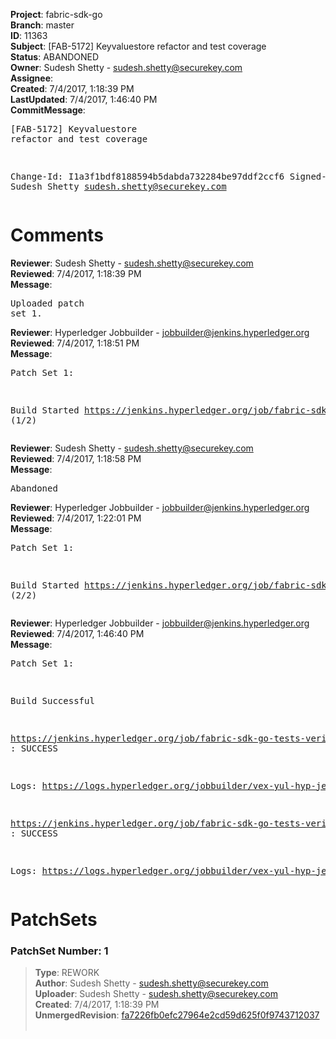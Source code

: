 <strong>Project</strong>: fabric-sdk-go<br><strong>Branch</strong>: master<br><strong>ID</strong>: 11363<br><strong>Subject</strong>: [FAB-5172] Keyvaluestore refactor and test coverage<br><strong>Status</strong>: ABANDONED<br><strong>Owner</strong>: Sudesh Shetty - sudesh.shetty@securekey.com<br><strong>Assignee</strong>:<br><strong>Created</strong>: 7/4/2017, 1:18:39 PM<br><strong>LastUpdated</strong>: 7/4/2017, 1:46:40 PM<br><strong>CommitMessage</strong>:<br><pre>[FAB-5172] Keyvaluestore refactor and test coverage


Change-Id: I1a3f1bdf8188594b5dabda732284be97ddf2ccf6
Signed-off-by: Sudesh Shetty <sudesh.shetty@securekey.com>
</pre><h1>Comments</h1><strong>Reviewer</strong>: Sudesh Shetty - sudesh.shetty@securekey.com<br><strong>Reviewed</strong>: 7/4/2017, 1:18:39 PM<br><strong>Message</strong>: <pre>Uploaded patch set 1.</pre><strong>Reviewer</strong>: Hyperledger Jobbuilder - jobbuilder@jenkins.hyperledger.org<br><strong>Reviewed</strong>: 7/4/2017, 1:18:51 PM<br><strong>Message</strong>: <pre>Patch Set 1:

Build Started https://jenkins.hyperledger.org/job/fabric-sdk-go-tests-verify-s390x/74/ (1/2)</pre><strong>Reviewer</strong>: Sudesh Shetty - sudesh.shetty@securekey.com<br><strong>Reviewed</strong>: 7/4/2017, 1:18:58 PM<br><strong>Message</strong>: <pre>Abandoned</pre><strong>Reviewer</strong>: Hyperledger Jobbuilder - jobbuilder@jenkins.hyperledger.org<br><strong>Reviewed</strong>: 7/4/2017, 1:22:01 PM<br><strong>Message</strong>: <pre>Patch Set 1:

Build Started https://jenkins.hyperledger.org/job/fabric-sdk-go-tests-verify-x86_64/218/ (2/2)</pre><strong>Reviewer</strong>: Hyperledger Jobbuilder - jobbuilder@jenkins.hyperledger.org<br><strong>Reviewed</strong>: 7/4/2017, 1:46:40 PM<br><strong>Message</strong>: <pre>Patch Set 1:

Build Successful 

https://jenkins.hyperledger.org/job/fabric-sdk-go-tests-verify-x86_64/218/ : SUCCESS

Logs: https://logs.hyperledger.org/jobbuilder/vex-yul-hyp-jenkins-1/fabric-sdk-go-tests-verify-x86_64/218

https://jenkins.hyperledger.org/job/fabric-sdk-go-tests-verify-s390x/74/ : SUCCESS

Logs: https://logs.hyperledger.org/jobbuilder/vex-yul-hyp-jenkins-1/fabric-sdk-go-tests-verify-s390x/74</pre><h1>PatchSets</h1><h3>PatchSet Number: 1</h3><blockquote><strong>Type</strong>: REWORK<br><strong>Author</strong>: Sudesh Shetty - sudesh.shetty@securekey.com<br><strong>Uploader</strong>: Sudesh Shetty - sudesh.shetty@securekey.com<br><strong>Created</strong>: 7/4/2017, 1:18:39 PM<br><strong>UnmergedRevision</strong>: [fa7226fb0efc27964e2cd59d625f0f9743712037](https://github.com/hyperledger-gerrit-archive/fabric-sdk-go/commit/fa7226fb0efc27964e2cd59d625f0f9743712037)<br><br></blockquote>